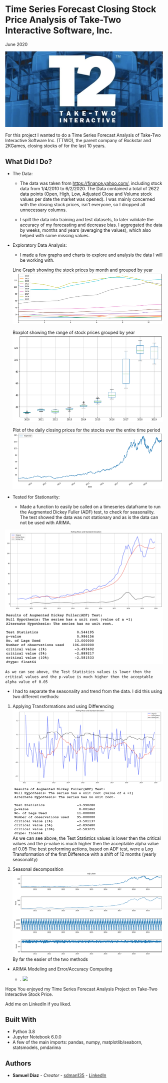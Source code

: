 # Time Series Forecast Closing Stock Price Analysis of Take-Two Interactive Software, Inc.

June 2020

![](images/T2_banner.png)


For this project I wanted to do a Time Series Forecast Analysis of Take-Two Interactive Software Inc. (TTWO), the parent company of Rockstar and 2KGames, closing stocks of for the last 10 years.



## What Did I Do?


* The Data:

  - The data was taken from https://finance.yahoo.com/, including stock data from 1/4/2010 to 6/2/2020. The Data contained a total of 2622 data points (Open, High, Low, Adjusted Close and Volume stock values per date the market was opened). I was mainly concerned with the closing stock prices, isn't everyone, so I dropped all unnecessary columns.

  - I spilt the data into training and test datasets, to later validate the accuracy of my forecasting and decrease bias. I aggregated the data by weeks, months and years (averaging the values), which also helped with some missing values.

* Exploratory Data Analysis:

  -  I made a few graphs and charts to explore and analysis the data I will be working with.

  Line Graph showing the stock prices by month and grouped by year
![](images/yearly_stock.png)

  Boxplot showing the range of stock prices grouped by year
![](images/boxplot.png)

  Plot of the daily closing prices for the stocks over the entire time period
![](images/daily_stocks.png)


* Tested for Stationarity:


  - Made a function to easily be called on a timeseries dataframe to run the Augmented Dickey Fuller (ADF) test, to check for seasonality. The test showed the data was not stationary and as is the data can not be used with ARIMA.

![](images/ADF_orginal.png)

    As we can see above, the Test Statistics values is lower then the critical values and the p-value is much higher then the acceptable alpha value of 0.05

  -  I had to separate the seasonality and trend from the data. I did this using two different methods:

  1) Applying Transformations and using Differencing
![](images/ADF_Log_Diff.png)
    As we can see above, the Test Statistics values is lower then the critical values and the p-value is much higher then the acceptable alpha value of 0.05
  The best preforming actions, based on ADF test, were a Log Transformation of the first Difference with a shift of 12 months (yearly seasonality)

  2) Seasonal decomposition
![](images/seasonal_decompo.png)
  By far the easier of the two methods

* ARIMA Modeling and Error/Accuracy Computing

  - .
![](images/botometer_example.png)

Hope You enjoyed my Time Series Forecast Analysis Project on Take-Two Interactive Stock Price.

Add me on LinkedIn if you liked.

## Built With

* Python 3.8
* Jupyter Notebook 6.0.0
* A few of the main imports: pandas, numpy, matplotlib/seaborn, statsmodels, pmdarima


## Authors

* **Samuel Diaz** - *Creator* - [sdman135](https://github.com/sdman135/) - [LinkedIn](https://www.linkedin.com/in/samuel-diaz-data-scientist)
